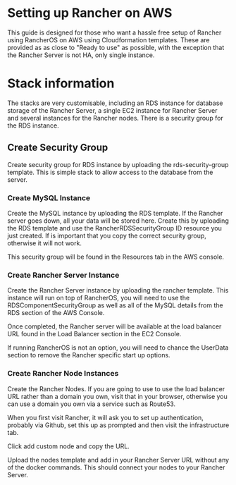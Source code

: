 Setting up Rancher on AWS
============================


This guide is designed for those who want a hassle free setup of Rancher using RancherOS on AWS using Cloudformation templates.  These are provided as as close to "Ready to use" as possible, with the exception that the Rancher Server is not HA, only single instance.

# Stack information

The stacks are very customisable, including an RDS instance for database storage of the Rancher Server, a single EC2 instance for Rancher Server and several instances for the Rancher nodes.  There is a security group for the RDS instance.

## Create Security Group

Create security group for RDS instance by uploading the rds-security-group template.  This is simple stack to allow access to the database from the server.

### Create MySQL Instance

Create the MySQL instance by uploading the RDS template.  If the Rancher server goes down, all your data will be stored here.  Create this by uploading the RDS template and use the RancherRDSSecurityGroup ID resource you just created.  If is important that you copy the correct security group, otherwise it will not work.  

This security group will be found in the Resources tab in the AWS console.

### Create Rancher Server Instance

Create the Rancher Server instance by uploading the rancher template.  This instance will run on top of RancherOS, you will need to use the RDSComponentSecurityGroup as well as all of the MySQL details from the RDS section of the AWS Console.  

Once completed, the Rancher server will be available at the load balancer URL found in the Load Balancer section in the EC2 Console.

If running RancherOS is not an option, you will need to chance the UserData section to remove the Rancher specific start up options.

### Create Rancher Node Instances

Create the Rancher Nodes.  If you are going to use to use the load balancer URL rather than a domain you own, visit that in your browser, otherwise you can use a domain you own via a service such as Route53.  

When you first visit Rancher, it will ask you to set up authentication, probably via Github, set this up as prompted and then visit the infrastructure tab.  

Click add custom node and copy the URL.

Upload the nodes template and add in your Rancher Server URL without any of the docker commands.  This should connect your nodes to your Rancher Server.
